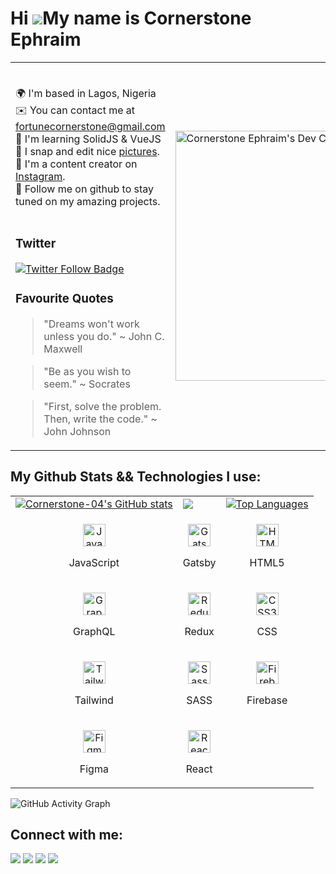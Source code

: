 Hi ![](https://user-images.githubusercontent.com/18350557/176309783-0785949b-9127-417c-8b55-ab5a4333674e.gif)My name is Cornerstone Ephraim
===========================================================================================================================================


<table align="center">
  <tr>
    <td valign="center">
      <p>
        <br/>
        🌍 I'm based in Lagos, Nigeria
        <br/>
        ✉️ You can contact me at <a href="mailto:fortunecornerstone@gmail.com">fortunecornerstone@gmail.com</a>
        <br/>
        🧠 I'm learning SolidJS & VueJS
        <br/>
        📸 I snap and edit nice <a href="https://instagram.com/realcornerstone">pictures<a/>.
        <br/>
        🎥 I'm a content creator on <a href="https://instagram.com/thecornerstoneephraim">Instagram<a/>.
        <br/>
        💞️ Follow me on github to stay tuned on my amazing projects.
        <br/>
        <br/>
        <h3>Twitter</h3>
        <a href="https://twitter.com/cornerstone_jsx">
          <img src="https://img.shields.io/twitter/follow/cornerstone_jsx?color=0F182A&logo=twitter&style=for-the-badge" alt="Twitter Follow Badge"/>
        </a>
        <h3>Favourite Quotes</h3>
        <blockquote>
           "Dreams won't work unless you do." ~ John C. Maxwell
        </blockquote>
        <blockquote>
           "Be as you wish to seem." ~ Socrates
        </blockquote>
        <blockquote>
           "First, solve the problem. Then, write the code." ~ John Johnson
        </blockquote>
       </p>
    </td>
    <td>
      <a href="https://app.daily.dev/cornerstone_jsx"><img src="https://api.daily.dev/devcards/c12738b1708145aca0cfac8ab9574d1c.png?r=cq1" width="400" alt="Cornerstone Ephraim's Dev Card"/></a>
    </td>
  </tr>
</table>



## My Github Stats && Technologies I use:
<table>
  <tr>
    <td>
     <a href="http://www.github.com/Cornerstone-04"><img src="https://github-readme-stats.vercel.app/api?username=Cornerstone-04&show_icons=true&hide=&count_private=true&title_color=0891b2&text_color=ffffff&icon_color=0891b2&bg_color=1c1917&hide_border=true&show_icons=true" alt="Cornerstone-04's GitHub stats" /></a>
    </td>
    <td>
      <a href="http://www.github.com/Cornerstone-04"><img src="https://github-readme-streak-stats.herokuapp.com/?user=Cornerstone-04&stroke=ffffff&background=1c1917&ring=0891b2&fire=0891b2&currStreakNum=ffffff&currStreakLabel=0891b2&sideNums=ffffff&sideLabels=ffffff&dates=ffffff&hide_border=true" /></a>
    </td>
    <td>
      <a href="https://github.com/Cornerstone-04" align="left"><img src="https://github-readme-stats.vercel.app/api/top-langs/?username=Cornerstone-04&langs_count=10&title_color=0891b2&text_color=ffffff&icon_color=0891b2&bg_color=1c1917&hide_border=true&locale=en&custom_title=Top%20%Languages" alt="Top Languages" /></a>
    </td>
  <tr>
  <tr>
    <td>
      <p align="center">
        <a href="https://developer.mozilla.org/en-US/docs/Web/JavaScript" target="_blank" rel="noreferrer">
          <img src="https://raw.githubusercontent.com/danielcranney/readme-generator/main/public/icons/skills/javascript-colored.svg" width="36" height="36" alt="JavaScript" />
        </a>
        <p align="center">JavaScript</p>
      </p>
    </td>
    <td>           
      <p align="center">
        <a href="https://www.gatsbyjs.com/" target="_blank" rel="noreferrer"><img src="https://raw.githubusercontent.com/danielcranney/readme-generator/main/public/icons/skills/gatsby-colored.svg" width="36" height="36" alt="Gatsby" /></a>
        <p align="center">Gatsby</p>
      </p>
    </td>
    <td>
      <p align="center">
        <a href="https://developer.mozilla.org/en-US/docs/Glossary/HTML5" target="_blank" rel="noreferrer">
          <img src="https://raw.githubusercontent.com/danielcranney/readme-generator/main/public/icons/skills/html5-colored.svg" width="36" height="36" alt="HTML5" />
        </a>
        <p align="center">HTML5</p>
      </p>
    </td>
  </tr>
  <tr>
    <td>            
      <p align="center">
        <a href="https://graphql.org/" target="_blank" rel="noreferrer"><img src="https://raw.githubusercontent.com/danielcranney/readme-generator/main/public/icons/skills/graphql-colored.svg" width="36" height="36" alt="GraphQL" /></a>
        <p align="center">GraphQL</p>
      </p>
    </td>
    <td>
      <p align="center">
        <a href="https://redux.js.org/" target="_blank" rel="noreferrer">
          <img src="https://raw.githubusercontent.com/danielcranney/readme-generator/main/public/icons/skills/redux-colored.svg" width="36" height="36" alt="Redux" />
      </a>
        <p align="center">Redux</p>
      </p>
    </td>
    <td>
      <p align="center">
        <a href="https://www.w3.org/TR/CSS/#css" target="_blank" rel="noreferrer">
          <img src="https://raw.githubusercontent.com/danielcranney/readme-generator/main/public/icons/skills/css3-colored.svg" width="36" height="36" alt="CSS3" />
      </a>
        <p align="center">CSS</p>
      </p>
    </td>
  </tr>

  <tr>
    <td>      
      <p align="center">
        <a href="https://tailwindcss.com/" target="_blank" rel="noreferrer">
          <img src="https://raw.githubusercontent.com/danielcranney/readme-generator/main/public/icons/skills/tailwindcss-colored.svg" width="36" height="36" alt="TailwindCSS" />
        </a>
        <p align="center">Tailwind</p>
      </p>
    </td>
   <td>
      <p align="center">
        <a href="https://sass-lang.com/" target="_blank" rel="noreferrer">
          <img src="https://raw.githubusercontent.com/danielcranney/readme-generator/main/public/icons/skills/sass-colored.svg" width="36" height="36" alt="Sass" />
      </a>
        <p align="center">SASS</p>
      </p>
    </td>
    <td>
      <p align="center">
          <a href="https://firebase.google.com/" target="_blank" rel="noreferrer">
          <img src="https://raw.githubusercontent.com/danielcranney/readme-generator/main/public/icons/skills/firebase-colored.svg" width="36" height="36" alt="Firebase" />
          </a>
        <p align="center">Firebase</p>
      </p>      
    </td>
  </tr>

  <tr>
     <td>
      <p align="center">
        <a href="https://www.figma.com/" target="_blank" rel="noreferrer">
          <img src="https://raw.githubusercontent.com/danielcranney/readme-generator/main/public/icons/skills/figma-colored.svg" width="36" height="36" alt="Figma" />
        </a>
        <p align="center">Figma</p>
      </p>
    </td>
    <td>
      <p align="center">
        <a href="https://reactjs.org/" target="_blank" rel="noreferrer">
          <img src="https://raw.githubusercontent.com/danielcranney/readme-generator/main/public/icons/skills/react-colored.svg" width="36" height="36" alt="React" />
        </a>
        <p align="center">React</p>
      </p>
    </td>
  </tr>
</table>

![GitHub Activity Graph](https://activity-graph.herokuapp.com/graph?username=Cornerstone-04&bg_color=1c1917&color=5BCDEC&line=5BCDEC&point=FFFFFF&hide_border=true)


## Connect with me:

<p align="left">
        <a href="https://www.linkedin.com/in/cornerstone-ephraim"><img src="https://img.icons8.com/fluent/48/000000/linkedin.png"/></a>
        <a href="https://twitter.com/cornerstone_jsx"><img src="https://img.icons8.com/fluent/48/000000/twitter.png"/></a>
        <a href="https://www.instagram.com/thecornerstoneephraim"><img src="https://img.icons8.com/fluent/48/000000/instagram-new.png"/></a>
        <a href="https://wa.me/2348133285405"><img src="https://img.icons8.com/fluent/48/000000/whatsapp.png"/></a>
      </p>
